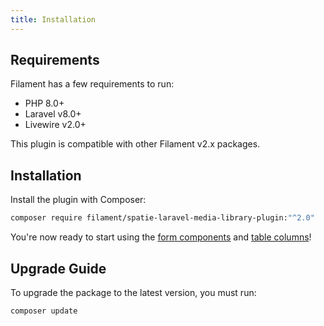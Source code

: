 ```yaml
---
title: Installation
---
```


## Requirements

Filament has a few requirements to run:

- PHP 8.0+
- Laravel v8.0+
- Livewire v2.0+

This plugin is compatible with other Filament v2.x packages.

## Installation

Install the plugin with Composer:

```bash
composer require filament/spatie-laravel-media-library-plugin:"^2.0"
```

You're now ready to start using the [form components](form-components) and [table columns](table-columns)!

## Upgrade Guide

To upgrade the package to the latest version, you must run:

```bash
composer update
```
